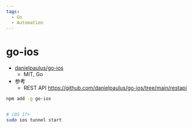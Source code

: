 ```yaml
---
tags:
  - Go
  - Automation
---
```


# go-ios

- [danielpaulus/go-ios](https://github.com/danielpaulus/go-ios)
  - MIT, Go
- 参考
  - REST API https://github.com/danielpaulus/go-ios/tree/main/restapi

```bash
npm add -g go-ios


# iOS 17+
sudo ios tunnel start
```

